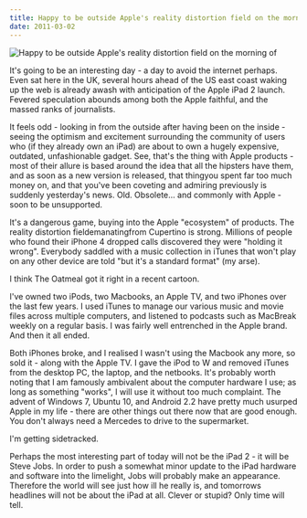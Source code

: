 ```yaml
---
title: Happy to be outside Apple's reality distortion field on the morning of
date: 2011-03-02
---
```


![Happy to be outside Apple's reality distortion field on the morning of](https://source.unsplash.com/9ZQzrLWV52M/1600x900)


It's going to be an interesting day - a day to avoid the internet perhaps. Even sat here in the UK, several hours ahead of the US east coast waking up the web is already awash with anticipation of the Apple iPad 2 launch. Fevered speculation abounds among both the Apple faithful, and the massed ranks of journalists.

It feels odd - looking in from the outside after having been on the inside - seeing the optimism and excitement surrounding the community of users who (if they already own an iPad) are about to own a hugely expensive, outdated, unfashionable gadget. See, that's the thing with Apple products - most of their allure is based around the idea that all the hipsters have them, and as soon as a new version is released, that thingyou spent far too much money on, and that you've been coveting and admiring previously is suddenly yesterday's news. Old. Obsolete... and commonly with Apple - soon to be unsupported.

It's a dangerous game, buying into the Apple "ecosystem" of products. The reality distortion fieldemanatingfrom Cupertino is strong. Millions of people who found their iPhone 4 dropped calls discovered they were "holding it wrong". Everybody saddled with a music collection in iTunes that won't play on any other device are told "but it's a standard format" (my arse).

I think The Oatmeal got it right in a recent cartoon.

I've owned two iPods, two Macbooks, an Apple TV, and two iPhones over the last few years. I used iTunes to manage our various music and movie files across multiple computers, and listened to podcasts such as MacBreak weekly on a regular basis. I was fairly well entrenched in the Apple brand. And then it all ended.

Both iPhones broke, and I realised I wasn't using the Macbook any more, so sold it - along with the Apple TV. I gave the iPod to W and removed iTunes from the desktop PC, the laptop, and the netbooks. It's probably worth noting that I am famously ambivalent about the computer hardware I use; as long as something "works", I will use it without too much complaint. The advent of Windows 7, Ubuntu 10, and Android 2.2 have pretty much usurped Apple in my life - there are other things out there now that are good enough. You don't always need a Mercedes to drive to the supermarket.

I'm getting sidetracked.

Perhaps the most interesting part of today will not be the iPad 2 - it will be Steve Jobs. In order to push a somewhat minor update to the iPad hardware and software into the limelight, Jobs will probably make an appearance. Therefore the world will see just how ill he really is, and tomorrows headlines will not be about the iPad at all. Clever or stupid? Only time will tell.